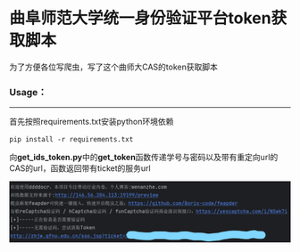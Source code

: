 # 曲阜师范大学统一身份验证平台token获取脚本

为了方便各位写爬虫，写了这个曲师大CAS的token获取脚本

### Usage：

---

首先按照requirements.txt安装python环境依赖

```shell
pip install -r requirements.txt
```

向**get_ids_token.py**中的**get_token**函数传递学号与密码以及带有重定向url的CAS的url，函数返回带有ticket的服务url

![image-20240120143709940](README/image-20240120143709940.png)